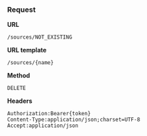 ### Request

**URL**

`/sources/NOT_EXISTING`

**URL template**

`/sources/{name}`

**Method**

`DELETE`

**Headers**

`Authorization:Bearer{token}`  
`Content-Type:application/json;charset=UTF-8`  
`Accept:application/json`  
